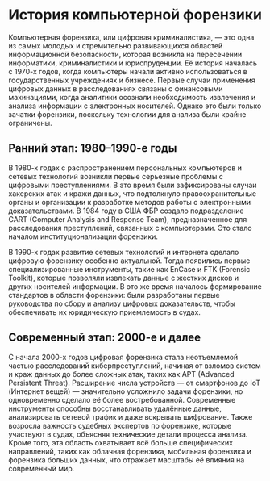 <h1>История компьютерной форензики</h1>
<p>
    Компьютерная форензика, или цифровая криминалистика, — это одна из самых молодых и стремительно развивающихся областей информационной безопасности, которая возникла на пересечении информатики, криминалистики и юриспруденции. Её история началась с 1970-х годов, когда компьютеры начали активно использоваться в государственных учреждениях и бизнесе. Первые случаи применения цифровых данных в расследованиях связаны с финансовыми махинациями, когда аналитики осознали необходимость извлечения и анализа информации с электронных носителей. Однако это были только зачатки форензики, поскольку технологии для анализа были крайне ограничены.
</p>
<h2>Ранний этап: 1980–1990-е годы</h2>
<p>
    В 1980-х годах с распространением персональных компьютеров и сетевых технологий возникли первые серьезные проблемы с цифровыми преступлениями. В это время были зафиксированы случаи хакерских атак и кражи данных, что подтолкнуло правоохранительные органы и организации к разработке методов работы с электронными доказательствами. В 1984 году в США ФБР создало подразделение CART (Computer Analysis and Response Team), предназначенное для расследования преступлений, связанных с компьютерами. Это стало началом институционализации форензики. 
</p>
<p>
    В 1990-х годах развитие сетевых технологий и интернета сделало цифровую форензику особенно актуальной. Тогда появились первые специализированные инструменты, такие как EnCase и FTK (Forensic Toolkit), которые позволяли извлекать данные с жестких дисков и других носителей информации. В это же время началось формирование стандартов в области форензики: были разработаны первые руководства по сбору и анализу цифровых доказательств, чтобы обеспечивать их юридическую приемлемость в судах.
</p>
<h2>Современный этап: 2000-е и далее</h2>
<p>
    С начала 2000-х годов цифровая форензика стала неотъемлемой частью расследований киберпреступлений, начиная от взломов систем и краж данных до более сложных атак, таких как APT (Advanced Persistent Threat). Расширение числа устройств — от смартфонов до IoT (Интернет вещей) — значительно усложнило задачи форензики, но одновременно сделало её более востребованной. Современные инструменты способны восстанавливать удалённые данные, анализировать сетевой трафик и даже вскрывать шифрование. Также возросла важность судебных экспертов по форензике, которые участвуют в судах, объясняя технические детали процесса анализа. Кроме того, эта область охватывает всё больше специфических направлений, таких как облачная форензика, мобильная форензика и форензика больших данных, что отражает масштабы её влияния на современный мир.
</p>